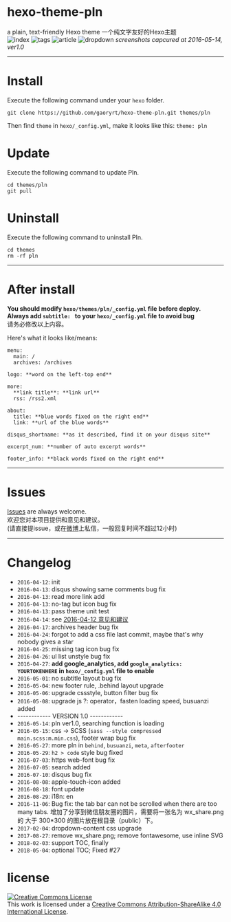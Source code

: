 # hexo-theme-pln
a plain, text-friendly Hexo theme
一个纯文字友好的Hexo主题  
![index](/screenShots/ver1.0-index.jpg)
![tags](/screenShots/ver1.0-tags.jpg)
![article](/screenShots/ver1.0-article.jpg)
![dropdown](/screenShots/ver1.0-dropdown.jpg)
*screenshots capcured at 2016-05-14, ver1.0*
***
# Install
Execute the following command under your `hexo` folder.

```
git clone https://github.com/gaoryrt/hexo-theme-pln.git themes/pln
```

Then find `theme` in `hexo/_config.yml`, make it looks like this: `theme: pln` 

# Update
Execute the following command to update Pln.

```
cd themes/pln
git pull
```

# Uninstall
Execute the following command to uninstall Pln.
```
cd themes
rm -rf pln
```
***
# After install
**You should modify `hexo/themes/pln/_config.yml` file before deploy.    
Always add `subtitle: ` to your `hexo/_config.yml` file to avoid bug**  
请务必修改以上内容。  


Here's what it looks like/means:  
```
menu:
  main: /
  archives: /archives

logo: **word on the left-top end**

more:
  **link title**: **link url**
  rss: /rss2.xml

about:
  title: **blue words fixed on the right end**
  link: **url of the blue words**

disqus_shortname: **as it described, find it on your disqus site**

excerpt_num: **number of auto excerpt words**

footer_info: **black words fixed on the right end**
```
***
# Issues
[Issues](https://github.com/gaoryrt/hexo-theme-pln/issues) are always welcome.  
欢迎您对本项目提供和意见和建议。  
(请直接提issue，或在[微博](http://weibo.com/R1T1AN)上私信，一般回复时间不超过12小时)
***
# Changelog
- `2016-04-12`: init
- `2016-04-13`: disqus showing same comments bug fix
- `2016-04-13`: read more link add
- `2016-04-13`: no-tag but icon bug fix
- `2016-04-13`: pass theme unit test
- `2016-04-14`: see [2016-04-12 意见和建议](https://github.com/gaoryrt/hexo-theme-pln/issues/1)
- `2016-04-17`: archives header bug fix
- `2016-04-24`: forgot to add a css file last commit, maybe that's why nobody gives a star
- `2016-04-25`: missing tag icon bug fix
- `2016-04-26`: ul list unstyle bug fix
- `2016-04-27`: **add google_analytics, add `google_analytics: YOURTOKENHERE` in `hexo/_config.yml` file to enable**
- `2016-05-01`: no subtitle layout bug fix
- `2016-05-04`: new footer rule, .behind layout upgrade
- `2016-05-06`: upgrade cssstyle, button filter bug fix
- `2016-05-08`: upgrade js ?: operator，fasten loading speed, busuanzi added
- ------------ VERSION 1.0 ------------
- `2016-05-14`: pln ver1.0, searching function is loading
- `2016-05-15`: css -> SCSS (`sass --style compressed main.scss:m.min.css`), footer wrap bug fix
- `2016-05-27`: more pln in `behind`, `busuanzi`, `meta`, `afterfooter`
- `2016-05-29`: `h2 > code` style bug fixed
- `2016-07-03`: https web-font bug fix
- `2016-07-05`: search added
- `2016-07-10`: disqus bug fix
- `2016-08-08`: apple-touch-icon added
- `2016-08-18`: font update
- `2016-08-29`: i18n: en
- `2016-11-06`: Bug fix: the tab bar can not be scrolled when there are too many tabs. 增加了分享到微信朋友圈的图片，需要将一张名为 wx_share.png 的 大于 300*300 的图片放在根目录（public）下。
- `2017-02-04`: dropdown-content css upgrade
- `2017-08-27`: remove wx_share.png; remove fontawesome, use inline SVG
- `2018-02-03`: support TOC, finally
- `2018-05-04`: optional TOC; Fixed #27

# license
<a rel="license" href="http://creativecommons.org/licenses/by-sa/4.0/"><img alt="Creative Commons License" style="border-width:0" src="https://i.creativecommons.org/l/by-sa/4.0/80x15.png" /></a><br />This work is licensed under a <a rel="license" href="http://creativecommons.org/licenses/by-sa/4.0/">Creative Commons Attribution-ShareAlike 4.0 International License</a>.
